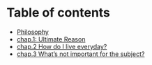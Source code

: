 # Table of contents

* [Philosophy](README.md)
* [chap.1: Ultimate Reason](chap.1-ultimate-reason.md)
* [chap.2 How do I live everyday?](chap.2-how-do-i-live-everyday.md)
* [chap.3 What’s not important for the subject?](chap.3-whats-not-important-for-the-subject.md)

